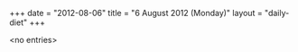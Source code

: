 +++
date = "2012-08-06"
title = "6 August 2012 (Monday)"
layout = "daily-diet"
+++


\<no entries\>
